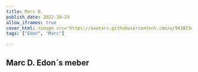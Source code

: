 ```yaml
---
title: Marc D.
publish_date: 2022-10-24
allow_iframes: true
cover_html: <image src="https://avatars.githubusercontent.com/u/94382341?s=400&u=b72fa0e3214b270320f7bc3e93fbae0ca4aefa19&v=4">
tags: ["Edon", "Marc"]

---
```


## Marc D. Edon´s meber
